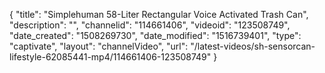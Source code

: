 {
    "title": "Simplehuman 58-Liter Rectangular Voice Activated Trash Can",
    "description": "",
    "channelid": "114661406",
    "videoid": "123508749",
    "date_created": "1508269730",
    "date_modified": "1516739401",
    "type": "captivate",
    "layout": "channelVideo",
    "url": "\/latest-videos\/sh-sensorcan-lifestyle-62085441-mp4\/114661406-123508749"
}